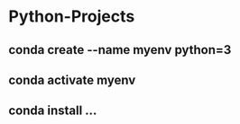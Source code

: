 # Python-Projects
## conda create --name myenv python=3
## conda activate myenv
## conda install ...
